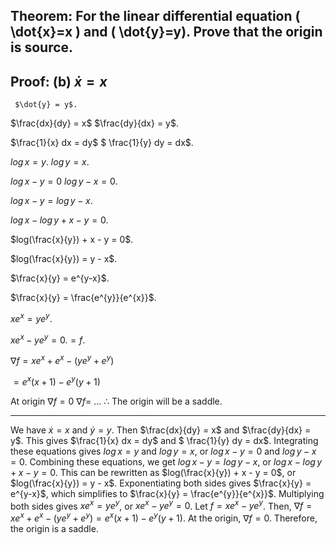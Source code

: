 ## Theorem: For the linear differential equation \( \dot{x}=x \) and \( \dot{y}=y). Prove that the origin is source.


## Proof: (b) $\dot{x} = x$ 
     $\dot{y} = y$.

$\frac{dx}{dy} = x$ 
     $\frac{dy}{dx} = y$.

$\frac{1}{x} dx = dy$
     $ \frac{1}{y} dy = dx$.

$log\,x = y$.
     $log\,y = x$.

$log\,x - y = 0$
     $log\,y - x = 0$.

$log\,x - y  = log\,y - x$.

$log\,x - log\,y + x - y = 0$.

$log(\frac{x}{y}) + x - y = 0$.

$log(\frac{x}{y}) = y - x$.

$\frac{x}{y} = e^{y-x}$.

$\frac{x}{y} = \frac{e^{y}}{e^{x}}$.

$x e^{x} = y e^{y}$.

$x e^{x} - y e^{y} = 0. = f$.

$\nabla f =  xe^{x} + e^{x} - (ye^{y} + e^{y})$

$= e^{x}(x+1) - e^{y}(y+1)$

At origin
$\nabla f = 0$
$\nabla f =$
... $\therefore$  The origin will be a saddle. 

---

We have $\dot{x} = x$ and $\dot{y} = y$. Then $\frac{dx}{dy} = x$ and $\frac{dy}{dx} = y$. This gives $\frac{1}{x} dx = dy$ and $ \frac{1}{y} dy = dx$. Integrating these equations gives $log\,x = y$ and $log\,y = x$, or $log\,x - y = 0$  and $log\,y - x = 0$. Combining these equations, we get $log\,x - y  = log\,y - x$, or $log\,x - log\,y + x - y = 0$. This can be rewritten as $log(\frac{x}{y}) + x - y = 0$, or $log(\frac{x}{y}) = y - x$. Exponentiating both sides gives $\frac{x}{y} = e^{y-x}$, which simplifies to $\frac{x}{y} = \frac{e^{y}}{e^{x}}$. Multiplying both sides gives $x e^{x} = y e^{y}$, or $x e^{x} - y e^{y} = 0$. Let  $f = x e^{x} - y e^{y}$. Then, $\nabla f =  xe^{x} + e^{x} - (ye^{y} + e^{y}) = e^{x}(x+1) - e^{y}(y+1)$. At the origin, $\nabla f = 0$. Therefore, the origin is a saddle. 
